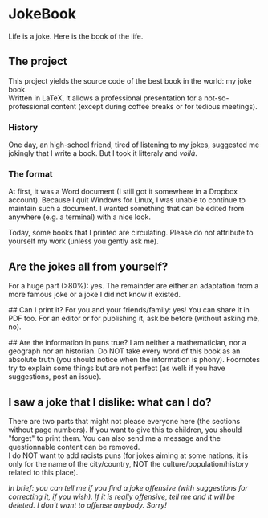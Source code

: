 # JokeBook
Life is a joke. Here is the book of the life. 

## The project
This project yields the source code of the best book in the world: my joke book.  
Written in LaTeX, it allows a professional presentation for a not-so-professional content (except during coffee breaks or for tedious meetings).  

### History
One day, an high-school friend, tired of listening to my jokes, suggested me jokingly that I write a book. But I took it litteraly and *voilà*. 

### The format
At first, it was a Word document (I still got it somewhere in a Dropbox account). Because I quit Windows for Linux, I was unable to continue to maintain such a document. I wanted something that can be edited from anywhere (e.g. a terminal) with a nice look. 

Today, some books that I printed are circulating. Please do not attribute to yourself my work (unless you gently ask me). 

## Are the jokes all from yourself? 
For a huge part (>80%): yes. The remainder are either an adaptation from a more famous joke or a joke I did not know it existed.  
  
## Can I print it? 
For you and your friends/family: yes! You can share it in PDF too. 
For an editor or for publishing it, ask be before (without asking me, no). 

## Are the information in puns true?
I am neither a mathematician, nor a geograph nor an historian. Do NOT take every word of this book as an absolute truth (you should notice when the information is phony). Foornotes try to explain some things but are not perfect (as well: if you have suggestions, post an issue). 

## I saw a joke that I dislike: what can I do?
There are two parts that might not please everyone here (the sections without page numbers). If you want to give this to children, you should "forget" to print them. You can also send me a message and the questionnable content can be removed.   
I do NOT want to add racists puns (for jokes aiming at some nations, it is only for the name of the city/country, NOT the culture/population/history related to this place). 

*In brief: you can tell me if you find a joke offensive (with suggestions for correcting it, if you wish). If it is really offensive, tell me and it will be deleted. I don't want to offense anybody. Sorry!*
